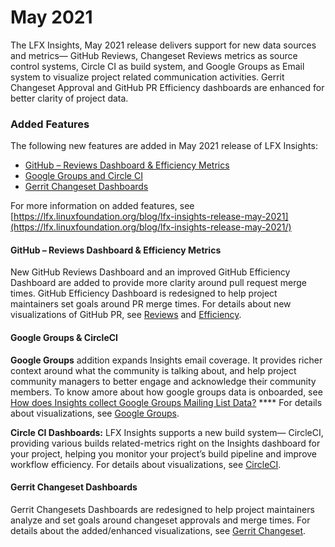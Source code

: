 # May 2021

The LFX Insights, May 2021 release delivers support for new data sources and metrics— GitHub Reviews, Changeset Reviews metrics as source control systems, Circle CI as build system, and Google Groups as Email system to visualize project related communication activities. Gerrit Changeset Approval and GitHub PR Efficiency dashboards are enhanced for better clarity of project data.

### Added Features

The following new features are added in May 2021 release of LFX Insights:

* [GitHub – Reviews Dashboard & Efficiency Metrics](./#github-reviews-dashboard-and-efficiency-metrics)
* [Google Groups and Circle CI](./#google-groups-and-circleci)
* [Gerrit Changeset Dashboards](./#gerrit-changeset-dashboards)

For more information on added features, see [https://lfx.linuxfoundation.org/blog/lfx-insights-release-may-2021](https://lfx.linuxfoundation.org/blog/lfx-insights-release-may-2021/)

#### **GitHub – Reviews Dashboard & Efficiency Metrics**

New GitHub Reviews Dashboard and an improved GitHub Efficiency Dashboard are added to provide more clarity around pull request merge times. GitHub Efficiency Dashboard is redesigned to help project maintainers set goals around PR merge times. For details about new visualizations of GitHub PR, see [Reviews](../technical-metrics/pull-request-management/github-pr.md#reviews) and [Efficiency](../technical-metrics/pull-request-management/github-pr.md#efficiency).

#### **Google Groups & CircleCI**

**Google Groups** addition expands Insights email coverage. It provides richer context around what the community is talking about, and help project community managers to better engage and acknowledge their community members. To know amore about how google groups data is onboarded, see [How does Insights collect Google Groups Mailing List Data?](../insights-faqs.md#how-does-insights-collect-google-groups-mailing-list-data) \*\*\*\* For details about visualizations, see [Google Groups](../collaboration-metrics/mailing-list/google-groups.md).

**Circle CI Dashboards:** LFX Insights supports a new build system— CircleCI, providing various builds related-metrics right on the Insights dashboard for your project, helping you monitor your project’s build pipeline and improve workflow efficiency. For details about visualizations, see [CircleCI](../technical-metrics/ci-cd/circle-ci.md).

#### Gerrit Changeset Dashboards

Gerrit Changesets Dashboards are redesigned to help project maintainers analyze and set goals around changeset approvals and merge times. For details about the added/enhanced visualizations, see [Gerrit Changeset](../technical-metrics/pull-request-management/gerrit-changeset.md).
